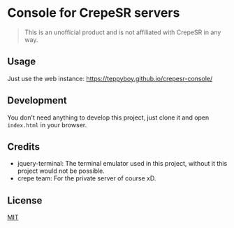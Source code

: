 # Console for CrepeSR servers

> This is an unofficial product and is not affiliated with CrepeSR in any way.

## Usage

Just use the web instance: https://teppyboy.github.io/crepesr-console/

## Development

You don't need anything to develop this project, just clone it and open `index.html` in your browser.

## Credits

- jquery-terminal: The terminal emulator used in this project, without it this project would not be possible.
- crepe team: For the private server of course xD.

## License

[MIT](./LICENSE)
